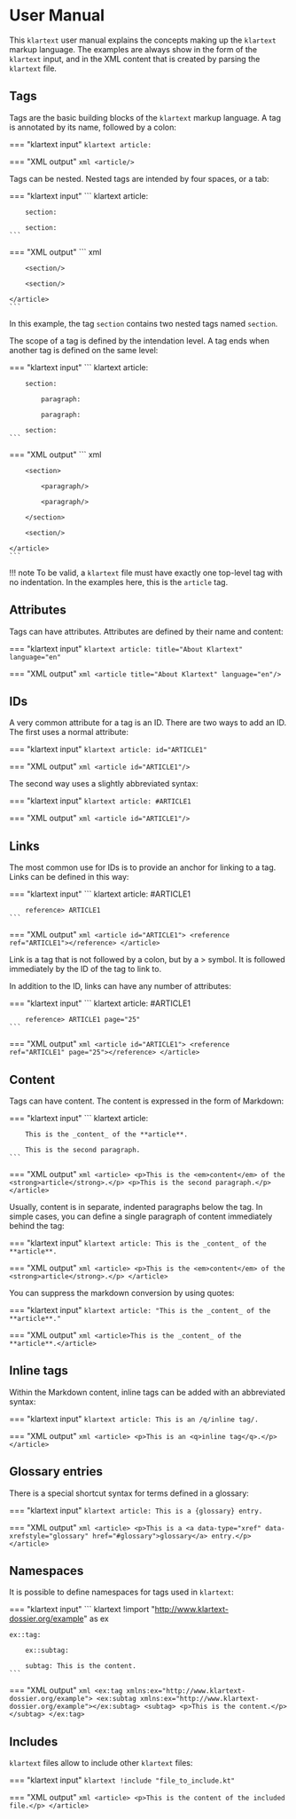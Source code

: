 # User Manual

This `klartext` user manual explains the concepts making up the `klartext` markup language. The examples are always show in the form of the `klartext` input, and in the XML content that is created by parsing the `klartext` file.

## Tags

Tags are the basic building blocks of the `klartext` markup language. A tag is annotated by its name, followed by a colon:

=== "klartext input"
    ``` klartext
    article:
    ```

=== "XML output"
    ``` xml
    <article/>
    ```

Tags can be nested. Nested tags are intended by four spaces, or a tab:

=== "klartext input"
    ``` klartext
    article:

        section:

        section:
    ```

=== "XML output"
    ``` xml
    <article>

        <section/>

        <section/>

    </article>
    ```

In this example, the tag `section` contains two nested tags named `section`.

The scope of a tag is defined by the intendation level. A tag ends when another tag is defined on the same level:

=== "klartext input"
    ``` klartext
    article:

        section:

            paragraph:

            paragraph:
            
        section:
    ```

=== "XML output"
    ``` xml
    <article>

        <section>

            <paragraph/>

            <paragraph/>

        </section>

        <section/>

    </article>
    ```

!!! note
    To be valid, a `klartext` file must have exactly one top-level tag with no indentation. In the examples here, this is the `article` tag.

## Attributes

Tags can have attributes. Attributes are defined by their name and content:

=== "klartext input"
    ``` klartext
    article: title="About Klartext" language="en"
    ```

=== "XML output"
    ``` xml
    <article title="About Klartext" language="en"/>
    ```

## IDs

A very common attribute for a tag is an ID. There are two ways to add an ID. The first uses a normal attribute:

=== "klartext input"
    ``` klartext
    article: id="ARTICLE1"
    ```

=== "XML output"
    ``` xml
    <article id="ARTICLE1"/>
    ```

The second way uses a slightly abbreviated syntax:

=== "klartext input"
    ``` klartext
    article: #ARTICLE1
    ```

=== "XML output"
    ``` xml
    <article id="ARTICLE1"/>
    ```

## Links

The most common use for IDs is to provide an anchor for linking to a tag. Links can be defined in this way:

=== "klartext input"
    ``` klartext
    article: #ARTICLE1

        reference> ARTICLE1
    ```

=== "XML output"
    ``` xml
    <article id="ARTICLE1">
        <reference ref="ARTICLE1"></reference>
    </article>
    ```

Link is a tag that is not followed by a colon, but by a &gt; symbol. It is followed immediately by the ID of the tag to link to.

In addition to the ID, links can have any number of attributes:

=== "klartext input"
    ``` klartext
    article: #ARTICLE1

        reference> ARTICLE1 page="25"
    ```

=== "XML output"
    ``` xml
    <article id="ARTICLE1">
        <reference ref="ARTICLE1" page="25"></reference>
    </article>
    ```

## Content

Tags can have content. The content is expressed in the form of Markdown:

=== "klartext input"
    ``` klartext
    article:

        This is the _content_ of the **article**.

        This is the second paragraph.
    ```

=== "XML output"
    ``` xml
    <article>
        <p>This is the <em>content</em> of the <strong>article</strong>.</p>
        <p>This is the second paragraph.</p>
    </article>
    ```

Usually, content is in separate, indented paragraphs below the tag. In simple cases, you can define a single paragraph of content immediately behind the tag:

=== "klartext input"
    ``` klartext
    article: This is the _content_ of the **article**.
    ```

=== "XML output"
    ``` xml
    <article>
        <p>This is the <em>content</em> of the <strong>article</strong>.</p>
    </article>
    ```

You can suppress the markdown conversion by using quotes:

=== "klartext input"
    ``` klartext
    article: "This is the _content_ of the **article**."
    ```

=== "XML output"
    ``` xml
    <article>This is the _content_ of the **article**.</article>
    ```

## Inline tags

Within the Markdown content, inline tags can be added with an abbreviated syntax:

=== "klartext input"
    ``` klartext
    article: This is an /q/inline tag/.
    ```

=== "XML output"
    ``` xml
    <article>
        <p>This is an <q>inline tag</q>.</p>
    </article>
    ```

## Glossary entries

There is a special shortcut syntax for terms defined in a glossary:

=== "klartext input"
    ``` klartext
    article: This is a {glossary} entry.
    ```

=== "XML output"
    ``` xml
    <article>
        <p>This is a <a data-type="xref" data-xrefstyle="glossary" href="#glossary">glossary</a> entry.</p>
    </article>
    ```

## Namespaces

It is possible to define namespaces for tags used in `klartext`:

=== "klartext input"
    ``` klartext
    !import "http://www.klartext-dossier.org/example" as ex

    ex::tag:

        ex::subtag:

        subtag: This is the content.
    ```

=== "XML output"
    ``` xml
    <ex:tag xmlns:ex="http://www.klartext-dossier.org/example">
        <ex:subtag xmlns:ex="http://www.klartext-dossier.org/example"></ex:subtag>
        <subtag>
            <p>This is the content.</p>
        </subtag>
    </ex:tag>
    ```

## Includes

`klartext` files allow to include other `klartext` files:

=== "klartext input"
    ``` klartext
    !include "file_to_include.kt"
    ```

=== "XML output"
    ``` xml
    <article>
        <p>This is the content of the included file.</p>
    </article>
    ```
